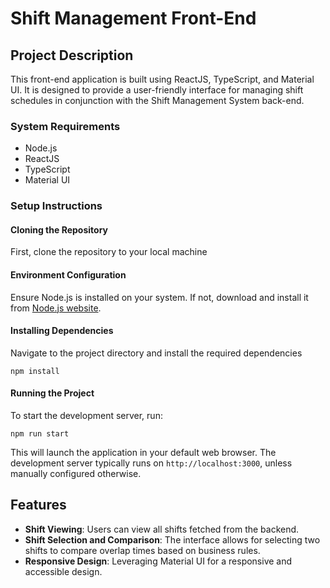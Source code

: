 # Shift Management Front-End

## Project Description
This front-end application is built using ReactJS, TypeScript, and Material UI. It is designed to provide a user-friendly interface for managing shift schedules in conjunction with the Shift Management System back-end.

### System Requirements
- Node.js
- ReactJS
- TypeScript
- Material UI

### Setup Instructions

#### Cloning the Repository
First, clone the repository to your local machine

#### Environment Configuration
Ensure Node.js is installed on your system. If not, download and install it from [Node.js website](https://nodejs.org/).

#### Installing Dependencies
Navigate to the project directory and install the required dependencies

```
npm install
```

#### Running the Project
To start the development server, run:

```
npm run start
``` 

This will launch the application in your default web browser. The development server typically runs on `http://localhost:3000`, unless manually configured otherwise.

## Features
- **Shift Viewing**: Users can view all shifts fetched from the backend.
- **Shift Selection and Comparison**: The interface allows for selecting two shifts to compare overlap times based on business rules.
- **Responsive Design**: Leveraging Material UI for a responsive and accessible design.

